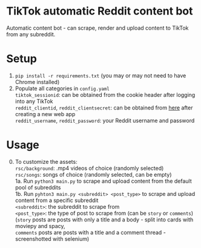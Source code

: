 # TikTok automatic Reddit content bot
Automatic content bot - can scrape, render and upload content to TikTok from any subreddit.
# Setup
1. `pip install -r requirements.txt` (you may or may not need to have Chrome installed)
2. Populate all categories in `config.yaml` \
   `tiktok_sessionid`: can be obtained from the cookie header after logging into any TikTok \
   `reddit_clientid`, `reddit_clientsecret`: can be obtained from [here](https://www.reddit.com/prefs/apps/) after creating a new web app \
   `reddit_username`, `reddit_password`: your Reddit username and password 
# Usage
0. To customize the assets: \
   `rsc/background`: .mp4 videos of choice (randomly selected) \
   `rsc/songs`: songs of choice (randomly selected, can be empty) \
1a. Run `python3 main.py` to scrape and upload content from the default pool of subreddits \
1b. Run `pyhton3 main.py <subreddit> <post_type>` to scrape and upload content from a specific subreddit \
   `<subreddit>`: the subreddit to scrape from \
   `<post_type>`: the type of post to scrape from (can be `story` or `comments`) \
   (`story` posts are posts with only a title and a body - split into cards with moviepy and spacy, \
   `comments` posts are posts with a title and a comment thread - screenshotted with selenium)
